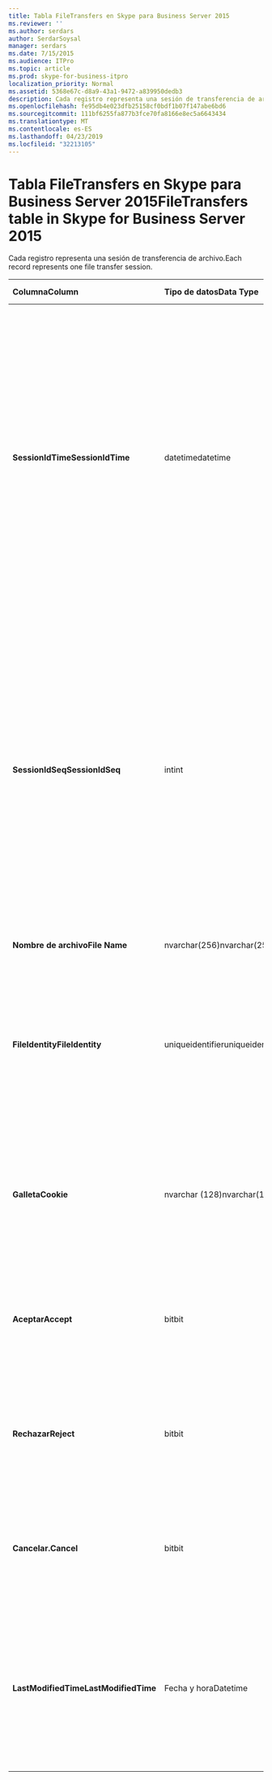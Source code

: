 ```yaml
---
title: Tabla FileTransfers en Skype para Business Server 2015
ms.reviewer: ''
ms.author: serdars
author: SerdarSoysal
manager: serdars
ms.date: 7/15/2015
ms.audience: ITPro
ms.topic: article
ms.prod: skype-for-business-itpro
localization_priority: Normal
ms.assetid: 5368e67c-d8a9-43a1-9472-a839950dedb3
description: Cada registro representa una sesión de transferencia de archivo.
ms.openlocfilehash: fe95db4e023dfb25158cf0bdf1b07f147abe6bd6
ms.sourcegitcommit: 111bf6255fa877b3fce70fa8166e8ec5a6643434
ms.translationtype: MT
ms.contentlocale: es-ES
ms.lasthandoff: 04/23/2019
ms.locfileid: "32213105"
---
```

# <a name="filetransfers-table-in-skype-for-business-server-2015"></a><span data-ttu-id="43ea4-103">Tabla FileTransfers en Skype para Business Server 2015</span><span class="sxs-lookup"><span data-stu-id="43ea4-103">FileTransfers table in Skype for Business Server 2015</span></span>
 
<span data-ttu-id="43ea4-104">Cada registro representa una sesión de transferencia de archivo.</span><span class="sxs-lookup"><span data-stu-id="43ea4-104">Each record represents one file transfer session.</span></span>
  
|<span data-ttu-id="43ea4-105">**Columna**</span><span class="sxs-lookup"><span data-stu-id="43ea4-105">**Column**</span></span>|<span data-ttu-id="43ea4-106">**Tipo de datos**</span><span class="sxs-lookup"><span data-stu-id="43ea4-106">**Data Type**</span></span>|<span data-ttu-id="43ea4-107">**Clave o índice**</span><span class="sxs-lookup"><span data-stu-id="43ea4-107">**Key/Index**</span></span>|<span data-ttu-id="43ea4-108">**Detalles**</span><span class="sxs-lookup"><span data-stu-id="43ea4-108">**Details**</span></span>|
|:-----|:-----|:-----|:-----|
|<span data-ttu-id="43ea4-109">**SessionIdTime**</span><span class="sxs-lookup"><span data-stu-id="43ea4-109">**SessionIdTime**</span></span> <br/> |<span data-ttu-id="43ea4-110">datetime</span><span class="sxs-lookup"><span data-stu-id="43ea4-110">datetime</span></span>  <br/> |<span data-ttu-id="43ea4-111">Principal, externa</span><span class="sxs-lookup"><span data-stu-id="43ea4-111">Primary, Foreign</span></span>  <br/> |<span data-ttu-id="43ea4-112">Hora de la solicitud de sesión.</span><span class="sxs-lookup"><span data-stu-id="43ea4-112">Time of session request.</span></span> <span data-ttu-id="43ea4-113">Se utiliza en forma conjunta con **SessionIdSeq** para identificar de forma exclusiva una sesión.</span><span class="sxs-lookup"><span data-stu-id="43ea4-113">Used in conjunction with **SessionIdSeq** to uniquely identify a session.</span></span> <span data-ttu-id="43ea4-114">Vea la [tabla en Skype para Business Server 2015 Dialogs](dialogs.md) para obtener más información.</span><span class="sxs-lookup"><span data-stu-id="43ea4-114">See the [Dialogs table in Skype for Business Server 2015](dialogs.md) for more information.</span></span> <br/> |
|<span data-ttu-id="43ea4-115">**SessionIdSeq**</span><span class="sxs-lookup"><span data-stu-id="43ea4-115">**SessionIdSeq**</span></span> <br/> |<span data-ttu-id="43ea4-116">int</span><span class="sxs-lookup"><span data-stu-id="43ea4-116">int</span></span>  <br/> |<span data-ttu-id="43ea4-117">Principal, externa</span><span class="sxs-lookup"><span data-stu-id="43ea4-117">Primary, Foreign</span></span>  <br/> |<span data-ttu-id="43ea4-118">Número de identificador para identificar la sesión.</span><span class="sxs-lookup"><span data-stu-id="43ea4-118">ID number to identify the session.</span></span> <span data-ttu-id="43ea4-119">Se utiliza junto con **SessionIdTime** para identificar de forma exclusiva una sesión.</span><span class="sxs-lookup"><span data-stu-id="43ea4-119">Used in conjunction with **SessionIdTime** to uniquely identify a session.</span></span> <span data-ttu-id="43ea4-120">Vea la [tabla en Skype para Business Server 2015 Dialogs](dialogs.md) para obtener más información.</span><span class="sxs-lookup"><span data-stu-id="43ea4-120">See the [Dialogs table in Skype for Business Server 2015](dialogs.md) for more information.</span></span> <br/> |
|<span data-ttu-id="43ea4-121">**Nombre de archivo**</span><span class="sxs-lookup"><span data-stu-id="43ea4-121">**File Name**</span></span> <br/> |<span data-ttu-id="43ea4-122">nvarchar(256)</span><span class="sxs-lookup"><span data-stu-id="43ea4-122">nvarchar(256)</span></span>  <br/> ||<span data-ttu-id="43ea4-123">Nombre del archivo.</span><span class="sxs-lookup"><span data-stu-id="43ea4-123">Name of the file.</span></span>  <br/> |
|<span data-ttu-id="43ea4-124">**FileIdentity**</span><span class="sxs-lookup"><span data-stu-id="43ea4-124">**FileIdentity**</span></span> <br/> |<span data-ttu-id="43ea4-125">uniqueidentifier</span><span class="sxs-lookup"><span data-stu-id="43ea4-125">uniqueidentifier</span></span>  <br/> ||<span data-ttu-id="43ea4-126">Identificador único para distinguir entre las transferencias de archivos que implican el mismo nombre de archivo.</span><span class="sxs-lookup"><span data-stu-id="43ea4-126">Unique identifier to distinguish between file transfers involving the same file name.</span></span>  <br/> |
|<span data-ttu-id="43ea4-127">**Galleta**</span><span class="sxs-lookup"><span data-stu-id="43ea4-127">**Cookie**</span></span> <br/> |<span data-ttu-id="43ea4-128">nvarchar (128)</span><span class="sxs-lookup"><span data-stu-id="43ea4-128">nvarchar(128)</span></span>  <br/> |<span data-ttu-id="43ea4-129">Primary</span><span class="sxs-lookup"><span data-stu-id="43ea4-129">Primary</span></span>  <br/> |<span data-ttu-id="43ea4-130">Se usa para identificar todos los mensajes de seguimiento que están asociadas con éste.</span><span class="sxs-lookup"><span data-stu-id="43ea4-130">Used to identify every follow-up message as being associated with this one.</span></span>  <br/> |
|<span data-ttu-id="43ea4-131">**Aceptar**</span><span class="sxs-lookup"><span data-stu-id="43ea4-131">**Accept**</span></span> <br/> |<span data-ttu-id="43ea4-132">bit</span><span class="sxs-lookup"><span data-stu-id="43ea4-132">bit</span></span>  <br/> ||<span data-ttu-id="43ea4-133">Puede ser TRUE o NULL.</span><span class="sxs-lookup"><span data-stu-id="43ea4-133">Can be TRUE or NULL.</span></span> <span data-ttu-id="43ea4-134">Si es TRUE, a continuación, rechazar y cancelar será NULL.</span><span class="sxs-lookup"><span data-stu-id="43ea4-134">If TRUE, then Reject and Cancel will be NULL.</span></span>  <br/> |
|<span data-ttu-id="43ea4-135">**Rechazar**</span><span class="sxs-lookup"><span data-stu-id="43ea4-135">**Reject**</span></span> <br/> |<span data-ttu-id="43ea4-136">bit</span><span class="sxs-lookup"><span data-stu-id="43ea4-136">bit</span></span>  <br/> ||<span data-ttu-id="43ea4-137">Puede ser TRUE o NULL.</span><span class="sxs-lookup"><span data-stu-id="43ea4-137">Can be TRUE or NULL.</span></span> <span data-ttu-id="43ea4-138">Si es TRUE, a continuación, Aceptar y cancelar será NULL.</span><span class="sxs-lookup"><span data-stu-id="43ea4-138">If TRUE, then Accept and Cancel will be NULL.</span></span>  <br/> |
|<span data-ttu-id="43ea4-139">**Cancelar.**</span><span class="sxs-lookup"><span data-stu-id="43ea4-139">**Cancel**</span></span> <br/> |<span data-ttu-id="43ea4-140">bit</span><span class="sxs-lookup"><span data-stu-id="43ea4-140">bit</span></span>  <br/> ||<span data-ttu-id="43ea4-141">Puede ser TRUE o NULL.</span><span class="sxs-lookup"><span data-stu-id="43ea4-141">Can be TRUE or NULL.</span></span> <span data-ttu-id="43ea4-142">Si es TRUE, a continuación, Aceptar y rechazar será NULL.</span><span class="sxs-lookup"><span data-stu-id="43ea4-142">If TRUE, then Accept and Reject will be NULL.</span></span>  <br/> |
|<span data-ttu-id="43ea4-143">**LastModifiedTime**</span><span class="sxs-lookup"><span data-stu-id="43ea4-143">**LastModifiedTime**</span></span> <br/> |<span data-ttu-id="43ea4-144">Fecha y hora</span><span class="sxs-lookup"><span data-stu-id="43ea4-144">Datetime</span></span>  <br/> ||<span data-ttu-id="43ea4-145">Para uso interno por el servicio de supervisión.</span><span class="sxs-lookup"><span data-stu-id="43ea4-145">For internal use by the Monitoring service.</span></span>  <br/> <span data-ttu-id="43ea4-146">Este campo se introdujo en Skype para Business Server 2015.</span><span class="sxs-lookup"><span data-stu-id="43ea4-146">This field was introduced in Skype for Business Server 2015.</span></span>  <br/> |
   

